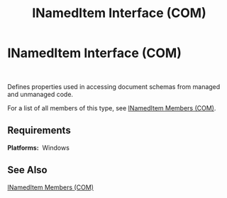 ﻿---
title: INamedItem Interface (COM)
TOCTitle: INamedItem Interface (COM)
ms:assetid: b09b1eaa-d8df-4846-a764-83a61b35c66e
ms:mtpsurl: https://msdn.microsoft.com/library/Aa578127(v=BTS.80)
ms:contentKeyID: 51530587
ms.date: 08/30/2017
mtps_version: v=BTS.80
---

# INamedItem Interface (COM)

 

Defines properties used in accessing document schemas from managed and unmanaged code.

For a list of all members of this type, see [INamedItem Members (COM)](inameditem-members-com.md).

## Requirements

**Platforms:**  Windows

## See Also

[INamedItem Members (COM)](inameditem-members-com.md)

